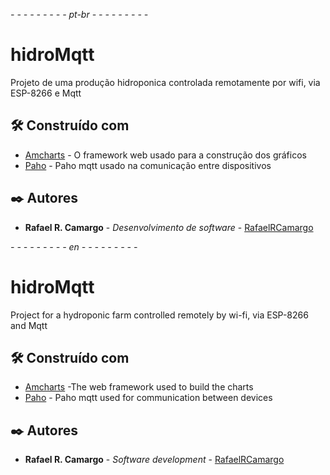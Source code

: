 *- - - - - - - - - pt-br - - - - - - - - -*

# hidroMqtt

Projeto de uma produção hidroponica controlada remotamente por wifi, via ESP-8266 e Mqtt

## 🛠️ Construído com

* [Amcharts](https://www.amcharts.com/) - O framework web usado para a construção dos gráficos
* [Paho](https://www.eclipse.org/paho/) - Paho mqtt usado na comunicação entre dispositivos

## ✒️ Autores

* **Rafael R. Camargo** - *Desenvolvimento de software* - [RafaelRCamargo](https://github.com/RafaelRCamargo)

*- - - - - - - - - en - - - - - - - - -*

# hidroMqtt

Project for a hydroponic farm controlled remotely by wi-fi, via ESP-8266 and Mqtt

## 🛠️ Construído com

* [Amcharts](https://www.amcharts.com/) -The web framework used to build the charts
* [Paho](https://www.eclipse.org/paho/) - Paho mqtt used for communication between devices

## ✒️ Autores

* **Rafael R. Camargo** - *Software development* - [RafaelRCamargo](https://github.com/RafaelRCamargo)
